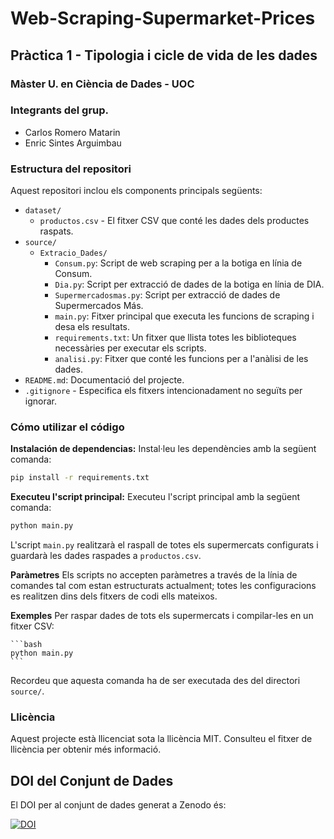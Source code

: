 # Web-Scraping-Supermarket-Prices
## Pràctica 1 - Tipologia i cicle de vida de les dades 
### Màster U. en Ciència de Dades - UOC

### Integrants del grup.
- Carlos Romero Matarin
- Enric Sintes Arguimbau
### Estructura del repositori

Aquest repositori inclou els components principals següents:
- `dataset/`
  - `productos.csv` - El fitxer CSV que conté les dades dels productes raspats.
- `source/`
  - `Extracio_Dades/`
    - `Consum.py`: Script de web scraping per a la botiga en línia de Consum.
    - `Dia.py`: Script per extracció de dades de la botiga en línia de DIA.
    - `Supermercadosmas.py`: Script per extracció de dades de Supermercados Más.
    - `main.py`: Fitxer principal que executa les funcions de scraping i desa els resultats.
    - `requirements.txt`: Un fitxer que llista totes les biblioteques necessàries per executar els scripts.
    - `analisi.py`: Fitxer que conté les funcions per a l'anàlisi de les dades.
- `README.md`: Documentació del projecte.
- `.gitignore` - Especifica els fitxers intencionadament no seguïts per ignorar.


### Cómo utilizar el código
**Instalación de dependencias:**
Instal·leu les dependències amb la següent comanda:

```bash
pip install -r requirements.txt
```

**Executeu l'script principal:**
Executeu l'script principal amb la següent comanda:

```bash
python main.py
```

L'script `main.py` realitzarà el raspall de totes els supermercats configurats i guardarà les dades raspades a `productos.csv`.

**Paràmetres**
Els scripts no accepten paràmetres a través de la línia de comandes tal com estan estructurats actualment; totes les configuracions es realitzen dins dels fitxers de codi ells mateixos.

**Exemples**
Per raspar dades de tots els supermercats i compilar-les en un fitxer CSV:
    
    ```bash
    python main.py
    ```
Recordeu que aquesta comanda ha de ser executada des del directori `source/`.

### Llicència
Aquest projecte està llicenciat sota la llicència MIT. Consulteu el fitxer de llicència per obtenir més informació.

## DOI del Conjunt de Dades
El DOI per al conjunt de dades generat a Zenodo és:

[![DOI](https://zenodo.org/badge/DOI/10.5281/zenodo.10971652.svg)](https://doi.org/10.5281/zenodo.10971652)
